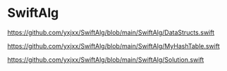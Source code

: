 # SwiftAlg

https://github.com/yxjxx/SwiftAlg/blob/main/SwiftAlg/DataStructs.swift

https://github.com/yxjxx/SwiftAlg/blob/main/SwiftAlg/MyHashTable.swift

https://github.com/yxjxx/SwiftAlg/blob/main/SwiftAlg/Solution.swift

